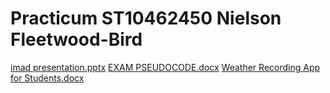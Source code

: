 # Practicum ST10462450 Nielson Fleetwood-Bird
[imad presentation.pptx](https://github.com/user-attachments/files/15764909/imad.presentation.pptx)
[EXAM PSEUDOCODE.docx](https://github.com/user-attachments/files/15764912/EXAM.PSEUDOCODE.docx)
[Weather Recording App for Students.docx](https://github.com/user-attachments/files/15764913/Weather.Recording.App.for.Students.docx)

